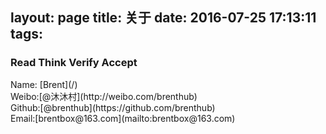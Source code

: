 layout: page
title: 关于
date: 2016-07-25 17:13:11
tags:
---
### Read Think Verify Accept
<div class="fa fa-user"></div>Name: [Brent](/)
<div class="fa fa-weibo"></div>Weibo:[@沐沐村](http://weibo.com/brenthub)
<div class="fa fa-github"></div>Github:[@brenthub](https://github.com/brenthub)
<div class="fa fa-envelope"></div>Email:[brentbox@163.com](mailto:brentbox@163.com)